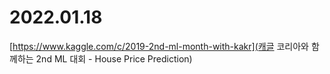 # 2022.01.18

[https://www.kaggle.com/c/2019-2nd-ml-month-with-kakr](캐글 코리아와 함께하는 2nd ML 대회 - House Price Prediction)
